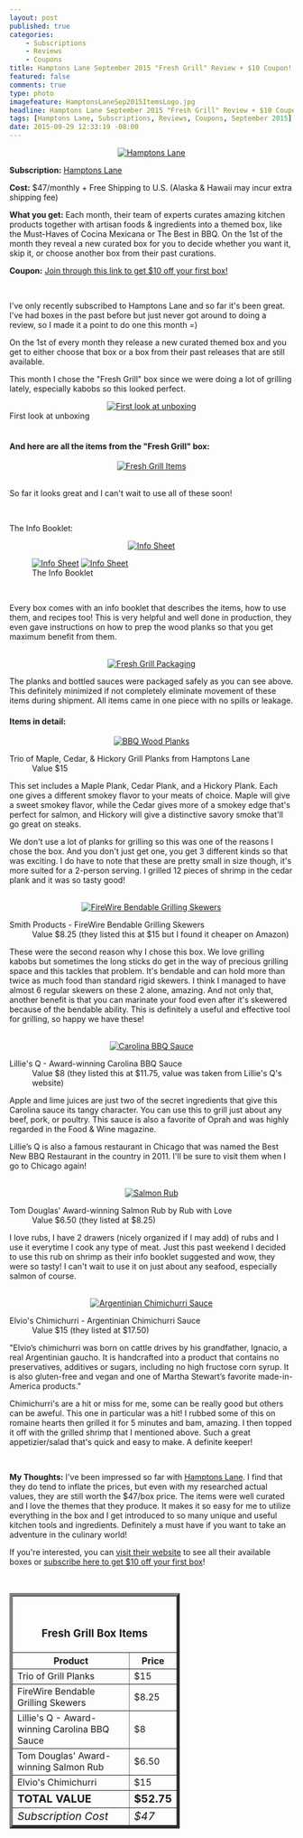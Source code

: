 ```yaml
---
layout: post
published: true
categories: 
    - Subscriptions
    - Reviews
    - Coupons
title: Hamptons Lane September 2015 "Fresh Grill" Review + $10 Coupon!
featured: false
comments: true
type: photo
imagefeature: HamptonsLaneSep2015ItemsLogo.jpg
headline: Hamptons Lane September 2015 "Fresh Grill" Review + $10 Coupon!
tags: [Hamptons Lane, Subscriptions, Reviews, Coupons, September 2015]
date: 2015-09-29 12:33:19 -08:00
---
```


<center><a href="https://hamptonslane.com/r/11eff023530570bd66163aea0facf3b6" target="_blank">
<img src="/images/HamptonsLaneSep2015Box.jpg" border="0" style="border:none;max-width:100%;" alt="Hamptons Lane" />
</a></center>
<p><b>Subscription:</b> <a href="https://hamptonslane.com/r/11eff023530570bd66163aea0facf3b6" target="_blank">Hamptons Lane</a></p>
<p><b>Cost:</b> $47/monthly + Free Shipping to U.S. (Alaska & Hawaii may incur extra shipping fee)</p>
<p><b>What you get:</b> Each month, their team of experts curates amazing kitchen products together with artisan foods & ingredients into a themed box, like the Must-Haves of Cocina Mexicana or The Best in BBQ. On the 1st of the month they reveal a new curated box for you to decide whether you want it, skip it, or choose another box from their past curations.</p>
<p><b>Coupon:</b> <a href="https://hamptonslane.com/r/11eff023530570bd66163aea0facf3b6" target="_blank">Join through this link to get $10 off your first box!</a></p>
<br>

<p>I've only recently subscribed to Hamptons Lane and so far it's been great. I've had boxes in the past before but just never got around to doing a review, so I made it a point to do one this month =)</p>

<p>On the 1st of every month they release a new curated themed box and you get to either choose that box or a box from their past releases that are still available.</p> 

<p>This month I chose the "Fresh Grill" box since we were doing a lot of grilling lately, especially kabobs so this looked perfect.</p>

<center><a href="https://hamptonslane.com/r/11eff023530570bd66163aea0facf3b6" target="_blank">
<img src="/images/HamptonsLaneSep2015OpenBox.jpg" border="0" style="border:none;max-width:100%;" alt="First look at unboxing" />
</a></center>
<figcaption>First look at unboxing</figcaption>
<br>

<H4>And here are all the items from the "Fresh Grill" box:</H4>
<center><a href="https://hamptonslane.com/r/11eff023530570bd66163aea0facf3b6" target="_blank">
<img src="/images/HamptonsLaneSep2015ItemsLogo.jpg" border="0" style="border:none;max-width:100%;" alt="Fresh Grill Items" />
</a></center>

<br>

<p>So far it looks great and I can't wait to use all of these soon!</p>

<br>

<p>The Info Booklet:</p>

<center><a href="https://hamptonslane.com/r/11eff023530570bd66163aea0facf3b6" target="_blank"> <img src="/images/HamptonsLaneSep2015Info.jpg" border="0" style="border:none;max-width:100%;" alt="Info Sheet" />
</a></center>

<figure class="half">
        <a href="https://hamptonslane.com/r/11eff023530570bd66163aea0facf3b6" target="_blank"> <img src="/images/HamptonsLaneSep2015Info2.jpg" border="0" style="border:none;max-width:100%;" alt="Info Sheet" /></a>
        <a href="https://hamptonslane.com/r/11eff023530570bd66163aea0facf3b6" target="_blank"> <img src="/images/HamptonsLaneSep2015Info3.jpg" border="0" style="border:none;max-width:100%;" alt="Info Sheet" /></a>
        <figcaption>The Info Booklet</figcaption>
</figure>

<br>

<p>Every box comes with an info booklet that describes the items, how to use them, and recipes too! This is very helpful and well done in production, they even gave instructions on how to prep the wood planks so that you get maximum benefit from them.</p>

<br>

<center><a href="https://hamptonslane.com/r/11eff023530570bd66163aea0facf3b6" target="_blank">
<img src="/images/HamptonsLaneSep2015Package.jpg" border="0" style="border:none;max-width:100%;" alt="Fresh Grill Packaging" />
</a></center>

<p>The planks and bottled sauces were packaged safely as you can see above. This definitely minimized if not completely eliminate movement of these items during shipment. All items came in one piece with no spills or leakage.</p>

<H4>Items in detail:</H4>
<center><a href="https://hamptonslane.com/r/11eff023530570bd66163aea0facf3b6" target="_blank">
<img src="/images/HamptonsLaneSep2015Planks.jpg" border="0" style="border:none;max-width:100%;" alt="BBQ Wood Planks" />
</a></center>

<DL>
<DT>Trio of Maple, Cedar, & Hickory Grill Planks from Hamptons Lane</DT>
<DD>Value $15</DD>
</DL>

<p>This set includes a Maple Plank, Cedar Plank, and a Hickory Plank. Each one gives a different smokey flavor to your meats of choice. Maple will give a sweet smokey flavor, while the Cedar gives more of a smokey edge that's perfect for salmon, and Hickory will give a distinctive savory smoke that'll go great on steaks.</p>

<p>We don't use a lot of planks for grilling so this was one of the reasons I chose the box. And you don't just get one, you get 3 different kinds so that was exciting. I do have to note that these are pretty small in size though, it's more suited for a 2-person serving. I grilled 12 pieces of shrimp in the cedar plank and it was so tasty good!</p>

<br>

<center><a href="https://hamptonslane.com/r/11eff023530570bd66163aea0facf3b6" target="_blank">
<img src="/images/HamptonsLaneSep2015Wire.jpg" border="0" style="border:none;max-width:100%;" alt="FireWire Bendable Grilling Skewers" />
</a></center>

<DL>
<DT>Smith Products - FireWire Bendable Grilling Skewers</DT>
<DD>Value $8.25 (they listed this at $15 but I found it cheaper on Amazon)</DD>
</DL>

<p>These were the second reason why I chose this box. We love grilling kabobs but sometimes the long sticks do get in the way of precious grilling space and this tackles that problem. It's bendable and can hold more than twice as much food than standard rigid skewers. I think I managed to have almost 6 regular skewers on these 2 alone, amazing. And not only that, another benefit is that you can marinate your food even after it's skewered because of the bendable ability. This is definitely a useful and effective tool for grilling, so happy we have these!</p> 

<br>

<center><a href="https://hamptonslane.com/r/11eff023530570bd66163aea0facf3b6" target="_blank">
<img src="/images/HamptonsLaneSep2015Bbq.jpg" border="0" style="border:none;max-width:100%;" alt="Carolina BBQ Sauce" />
</a></center>

<DL>
<DT>Lillie's Q - Award-winning Carolina BBQ Sauce</DT>
<DD>Value $8 (they listed this at $11.75, value was taken from Lillie's Q's website)
</DL>

<p>Apple and lime juices are just two of the secret ingredients that give this Carolina sauce its tangy character. You can use this to grill just about any beef, pork, or poultry. This sauce is also a favorite of Oprah and was highly regarded in the Food & Wine magazine.</p>

<p>Lillie’s Q is also a famous restaurant in Chicago that was named the Best New BBQ Restaurant in the country in 2011. I'll be sure to visit them when I go to Chicago again!</p>

<br>

<center><a href="https://hamptonslane.com/r/11eff023530570bd66163aea0facf3b6" target="_blank">
<img src="/images/HamptonsLaneSep2015Salmon.jpg" border="0" style="border:none;max-width:100%;" alt="Salmon Rub" />
</a></center>

<DL>
<DT>Tom Douglas' Award-winning Salmon Rub by Rub with Love</DT>
<DD>Value $6.50 (they listed at $8.25)
</DL>

<p>I love rubs, I have 2 drawers (nicely organized if I may add) of rubs and I use it everytime I cook any type of meat. Just this past weekend I decided to use this rub on shrimp as their info booklet suggested and wow, they were so tasty! I can't wait to use it on just about any seafood, especially salmon of course.</p>

<br>

<center><a href="https://hamptonslane.com/r/11eff023530570bd66163aea0facf3b6" target="_blank">
<img src="/images/HamptonsLaneSep2015Chimi.jpg" border="0" style="border:none;max-width:100%;" alt="Argentinian Chimichurri Sauce" />
</a></center>

<DL>
<DT>Elvio's Chimichurri - Argentinian Chimichurri Sauce</DT>
<DD>Value $15 (they listed at $17.50)
</DL>

<p>"Elvio’s chimichurri was born on cattle drives by his grandfather, Ignacio, a real Argentinian gaucho. It is handcrafted into a product that contains no preservatives, additives or sugars, including no high fructose corn syrup. It is also gluten-free and vegan and one of Martha Stewart’s favorite made-in-America products."</p>

<p>Chimichurri's are a hit or miss for me, some can be really good but others can be aweful. This one in particular was a hit! I rubbed some of this on romaine hearts then grilled it for 5 minutes and bam, amazing. I then topped it off with the grilled shrimp that I mentioned above. Such a great appetizier/salad that's quick and easy to make. A definite keeper!</p>

<br>

<p><i class="icon-exclamation-sign"></i><b> My Thoughts:</b> I've been impressed so far with <a href="https://hamptonslane.com/r/11eff023530570bd66163aea0facf3b6" target="_blank">Hamptons Lane</a>. I find that they do tend to inflate the prices, but even with my researched actual values, they are still worth the $47/box price. The items were well curated and I love the themes that they produce. It makes it so easy for me to utilize everything in the box and I get introduced to so many unique and useful kitchen tools and ingredients. Definitely a must have if you want to take an adventure in the culinary world!</p>

<p>If you're interested, you can <a href="https://hamptonslane.com/r/11eff023530570bd66163aea0facf3b6" target="_blank">visit their website</a> to see all their available boxes or <a href="https://hamptonslane.com/r/11eff023530570bd66163aea0facf3b6" target="_blank">subscribe here to get $10 off your first box</a>!</p> 

<br>

<TABLE  BORDER="5" style="width:60%">
   <TR>
      <TH COLSPAN="2">
         <H3><BR><center>Fresh Grill Box Items</center></H3>
      </TH>
   </TR>
      <TH>Product</TH>
      <TH>Price</TH>
  <TR>
      <TD>Trio of Grill Planks</TD>
      <TD>$15</TD>
   </TR>
   <TR>
      <TD>FireWire Bendable Grilling Skewers</TD>
      <TD>$8.25</TD>
   </TR>
    <TR>
      <TD>Lillie's Q - Award-winning Carolina BBQ Sauce</TD>
      <TD>$8</TD>
   </TR>
    <TR>
      <TD>Tom Douglas' Award-winning Salmon Rub</TD>
      <TD>$6.50</TD>
   </TR>
    <TR>
      <TD>Elvio's Chimichurri</TD>
      <TD>$15</TD>
   </TR>
   <TR>
      <TD><b><big>TOTAL VALUE</big></b></TD>
      <TD><b><big>$52.75</big></b></TD>
   </TR>
   <TR>
      <TD><i><big>Subscription Cost</big></i></TD>
      <TD><i><big>$47</big></i></TD>
   </TR>
</TABLE>
